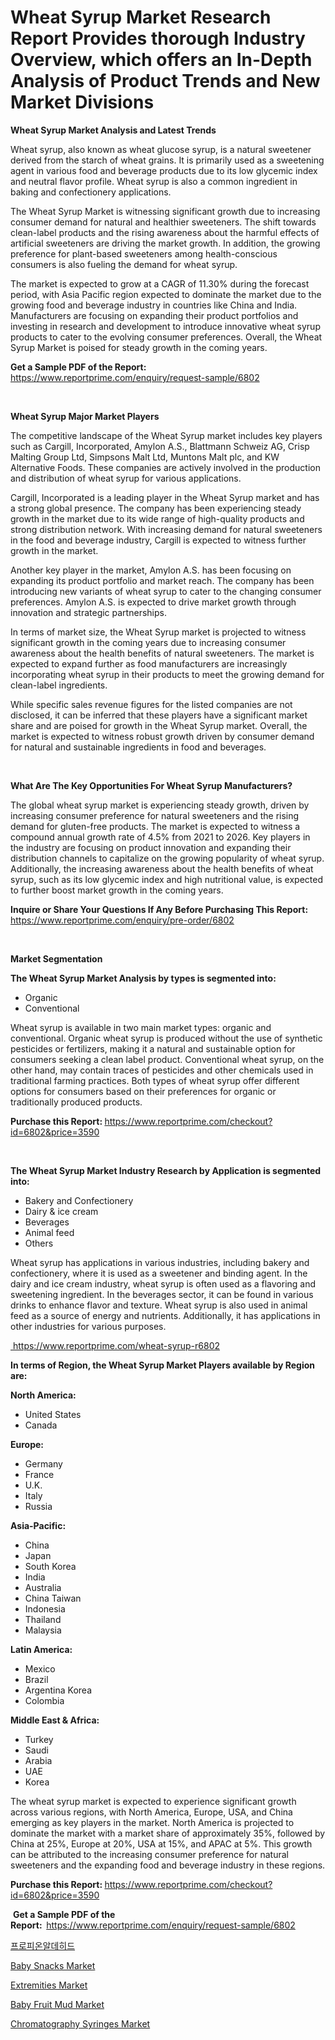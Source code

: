 <p><h1>Wheat Syrup Market Research Report Provides thorough Industry Overview, which offers an In-Depth Analysis of Product Trends and New Market Divisions</h1></p><p><strong>Wheat Syrup Market Analysis and Latest Trends</strong></p>
<p><p>Wheat syrup, also known as wheat glucose syrup, is a natural sweetener derived from the starch of wheat grains. It is primarily used as a sweetening agent in various food and beverage products due to its low glycemic index and neutral flavor profile. Wheat syrup is also a common ingredient in baking and confectionery applications.</p><p>The Wheat Syrup Market is witnessing significant growth due to increasing consumer demand for natural and healthier sweeteners. The shift towards clean-label products and the rising awareness about the harmful effects of artificial sweeteners are driving the market growth. In addition, the growing preference for plant-based sweeteners among health-conscious consumers is also fueling the demand for wheat syrup.</p><p>The market is expected to grow at a CAGR of 11.30% during the forecast period, with Asia Pacific region expected to dominate the market due to the growing food and beverage industry in countries like China and India. Manufacturers are focusing on expanding their product portfolios and investing in research and development to introduce innovative wheat syrup products to cater to the evolving consumer preferences. Overall, the Wheat Syrup Market is poised for steady growth in the coming years.</p></p>
<p><strong>Get a Sample PDF of the Report:&nbsp;</strong> <a href="https://www.reportprime.com/enquiry/request-sample/6802">https://www.reportprime.com/enquiry/request-sample/6802</a></p>
<p>&nbsp;</p>
<p><strong>Wheat Syrup Major Market Players</strong></p>
<p><p>The competitive landscape of the Wheat Syrup market includes key players such as Cargill, Incorporated, Amylon A.S., Blattmann Schweiz AG, Crisp Malting Group Ltd, Simpsons Malt Ltd, Muntons Malt plc, and KW Alternative Foods. These companies are actively involved in the production and distribution of wheat syrup for various applications.</p><p>Cargill, Incorporated is a leading player in the Wheat Syrup market and has a strong global presence. The company has been experiencing steady growth in the market due to its wide range of high-quality products and strong distribution network. With increasing demand for natural sweeteners in the food and beverage industry, Cargill is expected to witness further growth in the market.</p><p>Another key player in the market, Amylon A.S. has been focusing on expanding its product portfolio and market reach. The company has been introducing new variants of wheat syrup to cater to the changing consumer preferences. Amylon A.S. is expected to drive market growth through innovation and strategic partnerships.</p><p>In terms of market size, the Wheat Syrup market is projected to witness significant growth in the coming years due to increasing consumer awareness about the health benefits of natural sweeteners. The market is expected to expand further as food manufacturers are increasingly incorporating wheat syrup in their products to meet the growing demand for clean-label ingredients.</p><p>While specific sales revenue figures for the listed companies are not disclosed, it can be inferred that these players have a significant market share and are poised for growth in the Wheat Syrup market. Overall, the market is expected to witness robust growth driven by consumer demand for natural and sustainable ingredients in food and beverages.</p></p>
<p>&nbsp;</p>
<p><strong>What Are The Key Opportunities For Wheat Syrup Manufacturers?</strong></p>
<p><p>The global wheat syrup market is experiencing steady growth, driven by increasing consumer preference for natural sweeteners and the rising demand for gluten-free products. The market is expected to witness a compound annual growth rate of 4.5% from 2021 to 2026. Key players in the industry are focusing on product innovation and expanding their distribution channels to capitalize on the growing popularity of wheat syrup. Additionally, the increasing awareness about the health benefits of wheat syrup, such as its low glycemic index and high nutritional value, is expected to further boost market growth in the coming years.</p></p>
<p><strong>Inquire or Share Your Questions If Any Before Purchasing This Report:</strong> <a href="https://www.reportprime.com/enquiry/pre-order/6802">https://www.reportprime.com/enquiry/pre-order/6802</a></p>
<p>&nbsp;</p>
<p><strong>Market Segmentation</strong></p>
<p><strong>The Wheat Syrup Market Analysis by types is segmented into:</strong></p>
<p><ul><li>Organic</li><li>Conventional</li></ul></p>
<p><p>Wheat syrup is available in two main market types: organic and conventional. Organic wheat syrup is produced without the use of synthetic pesticides or fertilizers, making it a natural and sustainable option for consumers seeking a clean label product. Conventional wheat syrup, on the other hand, may contain traces of pesticides and other chemicals used in traditional farming practices. Both types of wheat syrup offer different options for consumers based on their preferences for organic or traditionally produced products.</p></p>
<p><strong>Purchase this Report:&nbsp;</strong><a href="https://www.reportprime.com/checkout?id=6802&price=3590">https://www.reportprime.com/checkout?id=6802&price=3590</a></p>
<p>&nbsp;</p>
<p><strong>The Wheat Syrup Market Industry Research by Application is segmented into:</strong></p>
<p><ul><li>Bakery and Confectionery</li><li>Dairy & ice cream</li><li>Beverages</li><li>Animal feed</li><li>Others</li></ul></p>
<p><p>Wheat syrup has applications in various industries, including bakery and confectionery, where it is used as a sweetener and binding agent. In the dairy and ice cream industry, wheat syrup is often used as a flavoring and sweetening ingredient. In the beverages sector, it can be found in various drinks to enhance flavor and texture. Wheat syrup is also used in animal feed as a source of energy and nutrients. Additionally, it has applications in other industries for various purposes.</p></p>
<p><a href="https://www.reportprime.com/wheat-syrup-r6802">&nbsp;https://www.reportprime.com/wheat-syrup-r6802</a></p>
<p><strong>In terms of Region, the Wheat Syrup Market Players available by Region are:</strong></p>
<p>
    <p> <strong> North America: </strong>
        <ul>
            <li>United States</li>
            <li>Canada</li>
        </ul>
        </p> 
    <p> <strong> Europe: </strong>
        <ul>
            <li>Germany</li>
            <li>France</li>
            <li>U.K.</li>
            <li>Italy</li>
            <li>Russia</li>
        </ul>
        </p> 
    <p> <strong> Asia-Pacific: </strong>
        <ul>
            <li>China</li>
            <li>Japan</li>
            <li>South Korea</li>
            <li>India</li>
            <li>Australia</li>
            <li>China Taiwan</li>
            <li>Indonesia</li>
            <li>Thailand</li>
            <li>Malaysia</li>
        </ul>
        </p> 
    <p> <strong> Latin America: </strong>
        <ul>
            <li>Mexico</li>
            <li>Brazil</li>
            <li>Argentina Korea</li>
            <li>Colombia</li>
        </ul>
        </p> 
    <p> <strong> Middle East & Africa: </strong>
        <ul>
            <li>Turkey</li>
            <li>Saudi</li>
            <li>Arabia</li>
            <li>UAE</li>
            <li>Korea</li>
        </ul>
    </p>
    </p>
<p><p>The wheat syrup market is expected to experience significant growth across various regions, with North America, Europe, USA, and China emerging as key players in the market. North America is projected to dominate the market with a market share of approximately 35%, followed by China at 25%, Europe at 20%, USA at 15%, and APAC at 5%. This growth can be attributed to the increasing consumer preference for natural sweeteners and the expanding food and beverage industry in these regions.</p></p>
<p><strong>Purchase this Report: </strong><a href="https://www.reportprime.com/checkout?id=6802&price=3590">https://www.reportprime.com/checkout?id=6802&price=3590</a></p>
<p>&nbsp;<strong>Get a Sample PDF of the Report:&nbsp;&nbsp;</strong><a href="https://www.reportprime.com/enquiry/request-sample/6802">https://www.reportprime.com/enquiry/request-sample/6802</a></p>
<p><strong></strong></p>
<p><p><a href="https://medium.com/@trevorkruvalis5678/%ED%94%84%EB%A1%9C%ED%94%BC%EC%98%A8%EC%95%8C%EB%8D%B0%ED%95%98%EC%9D%B4%EB%93%9C-%EC%8B%9C%EC%9E%A5%EC%97%90-%EB%8C%80%ED%95%9C-%ED%86%B5%EC%B0%B0-%EC%8B%9C%EC%9E%A5-%EC%B0%B8%EA%B0%80%EC%9E%90-%EC%8B%9C%EC%9E%A5-%EA%B7%9C%EB%AA%A8-%EC%A7%80%EB%A6%AC%EC%A0%81-%EC%A7%80%EC%97%AD-%EB%B0%8F-%EC%98%88%EC%B8%A1-2024-2031-f602d950c9e8">프로피온알데히드</a></p><p><a href="https://github.com/nicoletavirag/Market-Research-Report-List-5/blob/main/baby-snacks-market.md">Baby Snacks Market</a></p><p><a href="https://medium.com/@charityrice1939/extremities-market-forecasts-market-trends-and-impact-analysis-2024-2031-c6635d494ea5">Extremities Market</a></p><p><a href="https://github.com/btwcqfvq34/Market-Research-Report-List-2/blob/main/baby-fruit-mud-market.md">Baby Fruit Mud Market</a></p><p><a href="https://medium.com/@jewelmohr25/global-chromatography-syringes-market-size-is-expected-to-experience-a-cagr-of-13-3-427b9d573c30">Chromatography Syringes Market</a></p></p>